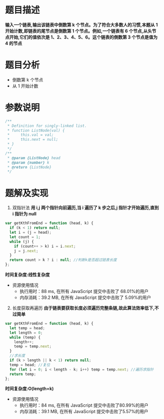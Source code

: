 # 题目描述

**输入一个链表,输出该链表中倒数第 k 个节点。为了符合大多数人的习惯,本题从 1 开始计数,即链表的尾节点是倒数第 1 个节点。例如,一个链表有 6 个节点,从头节点开始,它们的值依次是 1、2、3、4、5、6。这个链表的倒数第 3 个节点是值为 4 的节点**

# 题目分析

- 倒数第 k 个节点
- 从 1 开始计数

# 参数说明

```js
/**
 * Definition for singly-linked list.
 * function ListNode(val) {
 *     this.val = val;
 *     this.next = null;
 * }
 */
/**
 * @param {ListNode} head
 * @param {number} k
 * @return {ListNode}
 */
```

# 题解及实现

1. 双指针法
   **用 i,j 两个指针向前遍历,当 i 遍历了 k 步之后,j 指针才开始遍历,直到 i 指针为 null**

```js
var getKthFromEnd = function (head, k) {
  if (k < 1) return null;
  let i = (j = head);
  let count = 1;
  while (j) {
    if (count++ > k) i = i.next;
    j = j.next;
  }
  return count > k ? i : null; //判断k是否超过链表长度
};
```

**时间复杂度:线性复杂度**

- 资源使用情况
  - 执行用时：88 ms, 在所有 JavaScript 提交中击败了 68.01%的用户
  - 内存消耗：39.2 MB, 在所有 JavaScript 提交中击败了 5.09%的用户

2. 长度获取再遍历
   **由于链表要获取长度必须遍历完整条链,故此算法效率低下,不过简单**

```js
var getKthFromEnd = function (head, k) {
  let temp = head;
  let length = 0;
  while (temp) {
    length++;
    temp = temp.next;
  }
  //求长度
  if (k > length || k < 1) return null;
  temp = head; //复位
  for (let i = 0; i < length - k; i++) temp = temp.next; //遍历求指针
  return temp;
};
```

**时间复杂度:O(length+k)**
- 资源使用情况
  + 执行用时：84 ms, 在所有 JavaScript 提交中击败了80.99%的用户
  + 内存消耗：39.1 MB, 在所有 JavaScript 提交中击败了5.57%的用户
